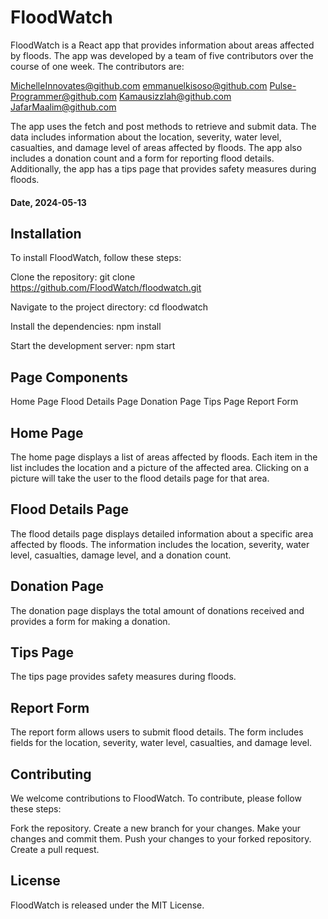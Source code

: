 # FloodWatch
FloodWatch is a React app that provides information about areas affected by floods. The app was developed by a team of five contributors over the course of one week. The contributors are:

MichelleInnovates@github.com
emmanuelkisoso@github.com
Pulse-Programmer@github.com
Kamausizzlah@github.com
JafarMaalim@github.com


The app uses the fetch and post methods to retrieve and submit data. The data includes information about the location, severity, water level, casualties, and damage level of areas affected by floods. The app also includes a donation count and a form for reporting flood details. Additionally, the app has a tips page that provides safety measures during floods.

#### Date, 2024-05-13

## Installation
To install FloodWatch, follow these steps:

Clone the repository:
git clone https://github.com/FloodWatch/floodwatch.git

Navigate to the project directory:
cd floodwatch

Install the dependencies:
npm install

Start the development server:
npm start

## Page Components
Home Page
Flood Details Page
Donation Page
Tips Page
Report Form

## Home Page
The home page displays a list of areas affected by floods. Each item in the list includes the location and a picture of the affected area. Clicking on a picture will take the user to the flood details page for that area.

## Flood Details Page
The flood details page displays detailed information about a specific area affected by floods. The information includes the location, severity, water level, casualties, damage level, and a donation count.

## Donation Page
The donation page displays the total amount of donations received and provides a form for making a donation.

## Tips Page
The tips page provides safety measures during floods.

## Report Form
The report form allows users to submit flood details. The form includes fields for the location, severity, water level, casualties, and damage level.

## Contributing
We welcome contributions to FloodWatch. To contribute, please follow these steps:

Fork the repository.
Create a new branch for your changes.
Make your changes and commit them.
Push your changes to your forked repository.
Create a pull request.

## License
FloodWatch is released under the MIT License.